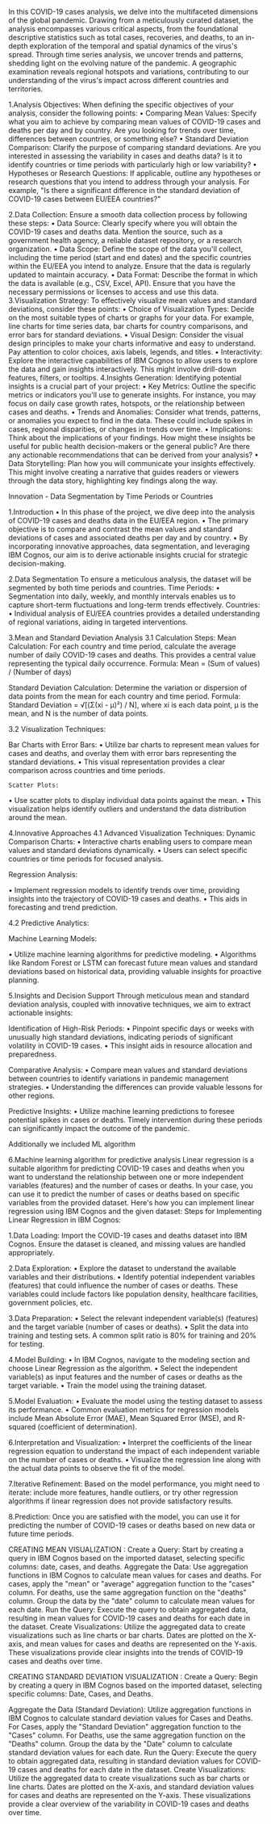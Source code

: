 In this COVID-19 cases analysis, we delve into the multifaceted dimensions of the global pandemic. Drawing from a meticulously curated dataset, the analysis encompasses various critical aspects, from the foundational descriptive statistics such as total cases, recoveries, and deaths, to an in-depth exploration of the temporal and spatial dynamics of the virus's spread. Through time series analysis, we uncover trends and patterns, shedding light on the evolving nature of the pandemic. A geographic examination reveals regional hotspots and variations, contributing to our understanding of the virus's impact across different countries and territories.

1.Analysis Objectives: When defining the specific objectives of your analysis, consider the following points: • Comparing Mean Values: Specify what you aim to achieve by comparing mean values of COVID-19 cases and deaths per day and by country. Are you looking for trends over time, differences between countries, or something else? • Standard Deviation Comparison: Clarify the purpose of comparing standard deviations. Are you interested in assessing the variability in cases and deaths data? Is it to identify countries or time periods with particularly high or low variability? • Hypotheses or Research Questions: If applicable, outline any hypotheses or research questions that you intend to address through your analysis. For example, "Is there a significant difference in the standard deviation of COVID-19 cases between EU/EEA countries?"

2.Data Collection: Ensure a smooth data collection process by following these steps: • Data Source: Clearly specify where you will obtain the COVID-19 cases and deaths data. Mention the source, such as a government health agency, a reliable dataset repository, or a research organization. • Data Scope: Define the scope of the data you'll collect, including the time period (start and end dates) and the specific countries within the EU/EEA you intend to analyze. Ensure that the data is regularly updated to maintain accuracy. • Data Format: Describe the format in which the data is available (e.g., CSV, Excel, API). Ensure that you have the necessary permissions or licenses to access and use this data. 3.Visualization Strategy: To effectively visualize mean values and standard deviations, consider these points: • Choice of Visualization Types: Decide on the most suitable types of charts or graphs for your data. For example, line charts for time series data, bar charts for country comparisons, and error bars for standard deviations. • Visual Design: Consider the visual design principles to make your charts informative and easy to understand. Pay attention to color choices, axis labels, legends, and titles. • Interactivity: Explore the interactive capabilities of IBM Cognos to allow users to explore the data and gain insights interactively. This might involve drill-down features, filters, or tooltips. 4.Insights Generation: Identifying potential insights is a crucial part of your project: • Key Metrics: Outline the specific metrics or indicators you'll use to generate insights. For instance, you may focus on daily case growth rates, hotspots, or the relationship between cases and deaths. • Trends and Anomalies: Consider what trends, patterns, or anomalies you expect to find in the data. These could include spikes in cases, regional disparities, or changes in trends over time. • Implications: Think about the implications of your findings. How might these insights be useful for public health decision-makers or the general public? Are there any actionable recommendations that can be derived from your analysis? • Data Storytelling: Plan how you will communicate your insights effectively. This might involve creating a narrative that guides readers or viewers through the data story, highlighting key findings along the way.

Innovation - Data Segmentation by Time Periods or Countries

1.Introduction • In this phase of the project, we dive deep into the analysis of COVID-19 cases and deaths data in the EU/EEA region. • The primary objective is to compare and contrast the mean values and standard deviations of cases and associated deaths per day and by country. • By incorporating innovative approaches, data segmentation, and leveraging IBM Cognos, our aim is to derive actionable insights crucial for strategic decision-making.

2.Data Segmentation To ensure a meticulous analysis, the dataset will be segmented by both time periods and countries. Time Periods: • Segmentation into daily, weekly, and monthly intervals enables us to capture short-term fluctuations and long-term trends effectively. Countries: • Individual analysis of EU/EEA countries provides a detailed understanding of regional variations, aiding in targeted interventions.

3.Mean and Standard Deviation Analysis 3.1 Calculation Steps: Mean Calculation: For each country and time period, calculate the average number of daily COVID-19 cases and deaths. This provides a central value representing the typical daily occurrence. Formula: Mean = (Sum of values) / (Number of days)

Standard Deviation Calculation: Determine the variation or dispersion of data points from the mean for each country and time period. Formula: Standard Deviation = √[(Σ(xi - μ)²) / N], where xi is each data point, μ is the mean, and N is the number of data points.

3.2 Visualization Techniques:

   Bar Charts with Error Bars:
• Utilize bar charts to represent mean values for cases and deaths, and overlay them with error bars representing the standard deviations. • This visual representation provides a clear comparison across countries and time periods.

    Scatter Plots:
• Use scatter plots to display individual data points against the mean. • This visualization helps identify outliers and understand the data distribution around the mean.

4.Innovative Approaches 4.1 Advanced Visualization Techniques: Dynamic Comparison Charts: • Interactive charts enabling users to compare mean values and standard deviations dynamically. • Users can select specific countries or time periods for focused analysis.

  Regression Analysis:
  
• Implement regression models to identify trends over time, providing insights into the trajectory of COVID-19 cases and deaths. • This aids in forecasting and trend prediction.

4.2 Predictive Analytics:

  Machine Learning Models:
  
• Utilize machine learning algorithms for predictive modeling. • Algorithms like Random Forest or LSTM can forecast future mean values and standard deviations based on historical data, providing valuable insights for proactive planning.

5.Insights and Decision Support Through meticulous mean and standard deviation analysis, coupled with innovative techniques, we aim to extract actionable insights:

Identification of High-Risk Periods: • Pinpoint specific days or weeks with unusually high standard deviations, indicating periods of significant volatility in COVID-19 cases. • This insight aids in resource allocation and preparedness.

Comparative Analysis: • Compare mean values and standard deviations between countries to identify variations in pandemic management strategies. • Understanding the differences can provide valuable lessons for other regions.

Predictive Insights: • Utilize machine learning predictions to foresee potential spikes in cases or deaths. Timely intervention during these periods can significantly impact the outcome of the pandemic.

Additionally we included ML algorithm

6.Machine learning algorithm for predictive analysis Linear regression is a suitable algorithm for predicting COVID-19 cases and deaths when you want to understand the relationship between one or more independent variables (features) and the number of cases or deaths. In your case, you can use it to predict the number of cases or deaths based on specific variables from the provided dataset. Here's how you can implement linear regression using IBM Cognos and the given dataset: Steps for Implementing Linear Regression in IBM Cognos:

1.Data Loading: Import the COVID-19 cases and deaths dataset into IBM Cognos. Ensure the dataset is cleaned, and missing values are handled appropriately.

2.Data Exploration: • Explore the dataset to understand the available variables and their distributions. • Identify potential independent variables (features) that could influence the number of cases or deaths. These variables could include factors like population density, healthcare facilities, government policies, etc.

3.Data Preparation: • Select the relevant independent variable(s) (features) and the target variable (number of cases or deaths). • Split the data into training and testing sets. A common split ratio is 80% for training and 20% for testing.

4.Model Building: • In IBM Cognos, navigate to the modeling section and choose Linear Regression as the algorithm. • Select the independent variable(s) as input features and the number of cases or deaths as the target variable. • Train the model using the training dataset.

5.Model Evaluation: • Evaluate the model using the testing dataset to assess its performance. • Common evaluation metrics for regression models include Mean Absolute Error (MAE), Mean Squared Error (MSE), and R-squared (coefficient of determination).

6.Interpretation and Visualization: • Interpret the coefficients of the linear regression equation to understand the impact of each independent variable on the number of cases or deaths. • Visualize the regression line along with the actual data points to observe the fit of the model.

7.Iterative Refinement: Based on the model performance, you might need to iterate: include more features, handle outliers, or try other regression algorithms if linear regression does not provide satisfactory results.

8.Prediction: Once you are satisfied with the model, you can use it for predicting the number of COVID-19 cases or deaths based on new data or future time periods.

CREATING MEAN VISUALIZATION : Create a Query: Start by creating a query in IBM Cognos based on the imported dataset, selecting specific columns: date, cases, and deaths. Aggregate the Data: Use aggregation functions in IBM Cognos to calculate mean values for cases and deaths. For cases, apply the "mean" or "average" aggregation function to the "cases" column. For deaths, use the same aggregation function on the "deaths" column. Group the data by the "date" column to calculate mean values for each date. Run the Query: Execute the query to obtain aggregated data, resulting in mean values for COVID-19 cases and deaths for each date in the dataset. Create Visualizations: Utilize the aggregated data to create visualizations such as line charts or bar charts. Dates are plotted on the X-axis, and mean values for cases and deaths are represented on the Y-axis. These visualizations provide clear insights into the trends of COVID-19 cases and deaths over time.

CREATING STANDARD DEVIATION VISUALIZATION : Create a Query: Begin by creating a query in IBM Cognos based on the imported dataset, selecting specific columns: Date, Cases, and Deaths.

Aggregate the Data (Standard Deviation): Utilize aggregation functions in IBM Cognos to calculate standard deviation values for Cases and Deaths. For Cases, apply the "Standard Deviation" aggregation function to the "Cases" column. For Deaths, use the same aggregation function on the "Deaths" column. Group the data by the "Date" column to calculate standard deviation values for each date. Run the Query: Execute the query to obtain aggregated data, resulting in standard deviation values for COVID-19 cases and deaths for each date in the dataset. Create Visualizations: Utilize the aggregated data to create visualizations such as bar charts or line charts. Dates are plotted on the X-axis, and standard deviation values for cases and deaths are represented on the Y-axis. These visualizations provide a clear overview of the variability in COVID-19 cases and deaths over time.
